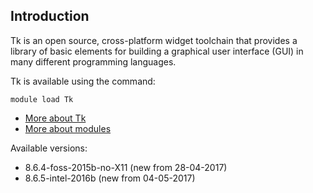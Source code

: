 ## Introduction
Tk is an open source, cross-platform widget toolchain that provides a library of basic elements for building a graphical user interface (GUI) in many different programming languages. 

Tk is available using the command:

```
module load Tk
```

* [More about Tk](http://www.tcl.tk/)
* [More about modules](Local:/systems/lisa/software/modules)

Available versions:

* 8.6.4-foss-2015b-no-X11 (new from 28-04-2017)
* 8.6.5-intel-2016b (new from 04-05-2017)